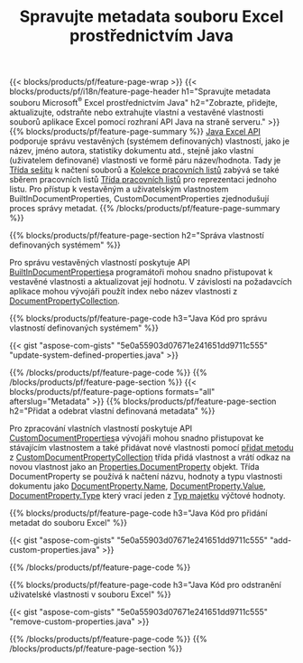 ﻿---
title: Spravujte metadata souboru Excel prostřednictvím Java
url: /cs/java/metadata/
description: Zobrazujte, přidávejte, upravujte, odebírejte nebo extrahujte metadata souborů Excel pomocí několika řádků kódu Java
---
{{< blocks/products/pf/feature-page-wrap >}}
{{< blocks/products/pf/i18n/feature-page-header h1="Spravujte metadata souboru Microsoft<sup>&reg;</sup> Excel prostřednictvím Java" h2="Zobrazte, přidejte, aktualizujte, odstraňte nebo extrahujte vlastní a vestavěné vlastnosti souborů aplikace Excel pomocí rozhraní API Java na straně serveru." >}}
{{% blocks/products/pf/feature-page-summary %}}
[Java Excel API](/cells/java/) podporuje správu vestavěných (systémem definovaných) vlastností, jako je název, jméno autora, statistiky dokumentu atd., stejně jako vlastní (uživatelem definované) vlastnosti ve formě páru název/hodnota. Tady je [Třída sešitu](https://reference.aspose.com/cells/java/com.aspose.cells/Workbook) k načtení souborů a [Kolekce pracovních listů](https://reference.aspose.com/cells/java/com.aspose.cells/WorksheetCollection) zabývá se také sběrem pracovních listů [Třída pracovních listů](https://reference.aspose.com/cells/java/com.aspose.cells/Worksheet) pro reprezentaci jednoho listu. Pro přístup k vestavěným a uživatelským vlastnostem BuiltInDocumentProperties, CustomDocumentProperties zjednodušují proces správy metadat. 
{{% /blocks/products/pf/feature-page-summary %}}

{{% blocks/products/pf/feature-page-section h2="Správa vlastností definovaných systémem" %}}

Pro správu vestavěných vlastností poskytuje API [BuiltInDocumentProperties](https://reference.aspose.com/cells/java/com.aspose.cells/worksheetcollection#BuiltInDocumentProperties)a programátoři mohou snadno přistupovat k vestavěné vlastnosti a aktualizovat její hodnotu. V závislosti na požadavcích aplikace mohou vývojáři použít index nebo název vlastnosti z [DocumentPropertyCollection](https://reference.aspose.com/cells/java/com.aspose.cells/DocumentPropertyCollection). 

{{% blocks/products/pf/feature-page-code h3="Java Kód pro správu vlastností definovaných systémem" %}}

{{< gist "aspose-com-gists" "5e0a55903d07671e241651dd9711c555" "update-system-defined-properties.java" >}}

{{% /blocks/products/pf/feature-page-code %}}
{{% /blocks/products/pf/feature-page-section %}}
{{< blocks/products/pf/feature-page-options formats="all" afterslug="Metadata" >}}
{{% blocks/products/pf/feature-page-section h2="Přidat a odebrat vlastní definovaná metadata" %}}

Pro zpracování vlastních vlastností poskytuje API [CustomDocumentProperties](https://reference.aspose.com/cells/java/com.aspose.cells/worksheetcollection#CustomDocumentProperties)a vývojáři mohou snadno přistupovat ke stávajícím vlastnostem a také přidávat nové vlastnosti pomocí [přidat metodu](https://reference.aspose.com/cells/java/com.aspose.cells/customdocumentpropertycollection#add(java.lang.String,%20boolean)) z [CustomDocumentPropertyCollection](https://reference.aspose.com/cells/java/com.aspose.cells/CustomDocumentPropertyCollection) třída přidá vlastnost a vrátí odkaz na novou vlastnost jako an [Properties.DocumentProperty](https://reference.aspose.com/cells/java/com.aspose.cells/DocumentProperty) objekt. Třída DocumentProperty se používá k načtení názvu, hodnoty a typu vlastnosti dokumentu jako [DocumentProperty.Name](https://reference.aspose.com/cells/java/com.aspose.cells/documentproperty#Name), [DocumentProperty.Value](https://reference.aspose.com/cells/java/com.aspose.cells/documentproperty#Value),  [DocumentProperty.Type](https://reference.aspose.com/cells/java/com.aspose.cells/documentproperty#Type) který vrací jeden z [Typ majetku](https://reference.aspose.com/cells/java/com.aspose.cells/PropertyType) výčtové hodnoty. 
 
{{% blocks/products/pf/feature-page-code h3="Java Kód pro přidání metadat do souboru Excel" %}}

{{< gist "aspose-com-gists" "5e0a55903d07671e241651dd9711c555" "add-custom-properties.java" >}}

{{% /blocks/products/pf/feature-page-code %}}


{{% blocks/products/pf/feature-page-code h3="Java Kód pro odstranění uživatelské vlastnosti v souboru Excel" %}}

{{< gist "aspose-com-gists" "5e0a55903d07671e241651dd9711c555" "remove-custom-properties.java" >}}

{{% /blocks/products/pf/feature-page-code %}}
{{% /blocks/products/pf/feature-page-section %}}

